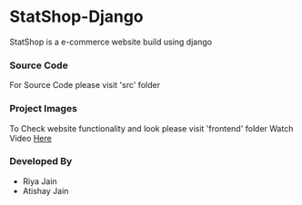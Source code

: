 # StatShop-Django
StatShop is a e-commerce website build using django

<b><h3>Source Code</h3></b>
For Source Code please visit 'src' folder

<b><h3>Project Images</h3></b>
To Check website functionality and look please visit 'frontend' folder
Watch Video <a href="https://youtu.be/lmusAMFQkEI">Here</a><br>
<h3>Developed By</h3>
<ul>
  <li>Riya Jain</li>
  <li>Atishay Jain</li>
</ul>
    

